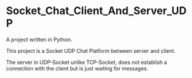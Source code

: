 # Socket_Chat_Client_And_Server_UDP

A project written in Python.

This project is a Socket UDP Chat Platform between server and client.

The server in UDP-Socket unlike TCP-Socket, does not establish a connection with the client but is just waiting for messages. 
